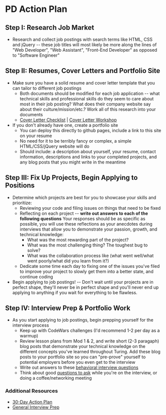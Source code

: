 # PD Action Plan

## Step I: Research Job Market

* Research and collect job postings with search terms like HTML, CSS and jQuery -- these job titles will most likely be more along the lines of "Web Developer", "Web Assistant", "Front-End Developer" as opposed to "Software Engineer"

## Step II: Resumes, Cover Letters and Portfolio Site
* Make sure you have a solid resume and cover letter template that you can tailor to different job postings
  * Both documents should be modified for each job application -- what technical skills and professional skills do they seem to care about most in their job posting? What does their company website say about their culture/mission/etc.? Work all of this research into your documents
  * [Cover Letter Checklist](https://github.com/turingschool/career-development-curriculum/blob/master/module_four/cover_letter_checklist.md) | [Cover Letter Workshop](https://github.com/turingschool/career-development-curriculum/blob/master/module_four/cover_letter_workshop.md)
* If you don't already have one, create a portfolio site
  * You can deploy this directly to github pages, include a link to this site on your resume
  * No need for it to be terribly fancy or complex, a simple HTML/CSS/jQuery website will do
  * Should include: a description about yourself, your resume, contact information, descriptions and links to your completed projects, and any blog posts that you might write in the meantime
  
## Step III: Fix Up Projects, Begin Applying to Positions
* Determine which projects are best for you to showcase your skills and prioritize:
  * Reviewing your code and filing issues on things that need to be fixed
  * Reflecting on each project -- **write out answers to each of the following questions** Your responses should be as specific as possible, you will use these reflections as your anecdotes during interviews that allow you to demonstrate your passion, growth, and technical knowledge:
    * What was the most rewarding part of the project?
    * What was the most challenging thing? The toughest bug to solve?
    * What was the collaboration process like (what went well/what went poorly/what did you learn from it?)
  * Dedicate some time each day to fixing one of the issues you've filed to improve your project to slowly get them into a better state, and continue coding
* Begin applying to job postings! -- Don't wait until your projects are in perfect shape, they'll never be in perfect shape and you'll never end up applying to anything if you wait for everything to be flawless.

## Step IV: Interview Prep & Portfolio Work
* As you start applying to job postings, begin prepping yourself for the interview process
  * Keep up with CodeWars challenges (I'd recommend 1-2 per day as a warmup)
  * Review lesson plans from Mod 1 & 2, and write short (2-3 paragaph) blog posts that demonstrate your technical knowledge on the different concepts you've learned throughout Turing. Add these blog posts to your portfolio site so you can "pre-prove" yourself to potential employers before you even get to the interview
  * Write out answers to these [behavioral interview questions](https://github.com/turingschool/career-development-curriculum/blob/master/module_four/behavioral_interview_prep.md)
  * Think about good [questions to ask](https://github.com/turingschool/career-development-curriculum/blob/master/module_four/research_conversation_questions.md) while you're on the interview, or doing a coffee/networking meeting

 
 
 ### Additional Resources
  * [30-Day Action Plan](https://github.com/turingschool/career-development-curriculum/blob/master/module_four/post_grad_plan.md)
  * [General Interview Prep](https://github.com/turingschool/career-development-curriculum/blob/master/module_four/interview_prep_resources.md)
